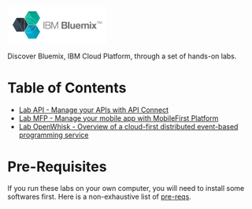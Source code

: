 <img src="./images/bluemix-logo.png" width="40%"/>

Discover Bluemix, IBM Cloud Platform, through a set of hands-on labs.

# Table of Contents

+ [Lab API - Manage your APIs with API Connect](./Lab%20API%20-%20Manage%20your%20APIs%20with%20API%20Connect)
+ [Lab MFP - Manage your mobile app with MobileFirst Platform](./Lab%20MFP%20-%20Manage%20your%20mobile%20app%20with%20MobileFirst%20Platform)
+ [Lab OpenWhisk - Overview of a cloud-first distributed event-based programming service](./Lab%20OpenWhisk%20-%20Overview%20of%20a%20cloud-first%20distributed%20event-based%20programming%20service)


# Pre-Requisites

If you run these labs on your own computer, you will need to install some softwares first. Here is a non-exhaustive list of [pre-reqs](./prereqs).
